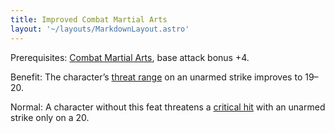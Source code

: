```yaml
---
title: Improved Combat Martial Arts
layout: '~/layouts/MarkdownLayout.astro'
---
```

Prerequisites: [Combat Martial Arts](/modern.d20.srd/feats/combat.martial.arts), base attack bonus +4.

Benefit: The character’s [threat range](/modern.d20.srd/combat/critical.hits)
on an unarmed strike improves to 19–20.

Normal: A character without this feat threatens a [critical hit](/modern.d20.srd/combat/critical.hits) with an unarmed strike only on a
20.

